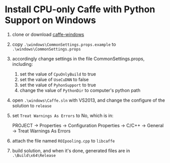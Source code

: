 # Install CPU-only Caffe with Python Support on Windows
1. clone or download [caffe-windows](https://github.com/BVLC/caffe/tree/windows) <br>
2. copy `.\windows\CommonSettings.props.example` to `.\windows\CommonSettings.props`
3. accordingly change settings in the file CommonSettings.props, including:<br>
	1) set the value of `CpuOnlyBuild` to true<br>
	2) set the value of `UseCuDNN` to false<br>
	3) set the value of `PyhonSupport` to true<br> 
	4) change the value of `PythonDir` to computer's python path<br>
4. open `.\windows\Caffe.sln` with VS2013, and change the configure of the solution to `release` <br>
5. set `Treat Warnings As Errors` to No, which is in:

	PROJECT -> Properties -> Configuration Properties -> C/C++ -> General -> Treat Warnings As Errors<br>  

6. attach the file named `ROIpooling.cpp` to `libcaffe`<br> 
7. build solution, and when it's done, generated files are in `.\Build\x64\Release` <br>
